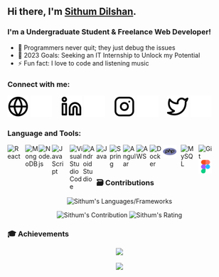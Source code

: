 ## Hi there, I'm [Sithum Dilshan][website].
### I'm a Undergraduate Student & Freelance Web Developer!
- 🌱 Programmers never quit; they just debug the issues
- 🥅 2023 Goals: Seeking an IT Internship to Unlock my Potential
- ⚡ Fun fact: I love to code and listening music

### Connect with me:

[![website](./img/globe-light.svg)](https://www.sithumdilshan.com//#gh-light-mode-only)
[![website](./img/globe-dark.svg)](https://www.sithumdilshan.com//#gh-dark-mode-only)
&nbsp;&nbsp;&nbsp;
[![website](./img/linkedin-light.svg)](https://www.linkedin.com/in/sithum-dilshan//#gh-light-mode-only)
[![website](./img/linkedin-dark.svg)](https://www.linkedin.com/in/sithum-dilshan//#gh-dark-mode-only)
&nbsp;&nbsp;&nbsp;
[![website](./img/instagram-light.svg)](https://www.instagram.com/__alpha.men__/?igshid=NGExMmI2YTkyZg%3D%3D//#gh-light-mode-only)
[![website](./img/instagram-dark.svg)](https://www.instagram.com/__alpha.men__/?igshid=NGExMmI2YTkyZg%3D%3D//#gh-dark-mode-only)
&nbsp;&nbsp;&nbsp;
[![website](./img/twitter-light.svg)](https://twitter.com/ShanuZaggy//#gh-light-mode-only)
[![website](./img/twitter-dark.svg)](https://twitter.com/ShanuZaggy//#gh-dark-mode-only)


### Language and Tools:

[<img align="left" alt="React" width="30px" src="https://cdn.jsdelivr.net/gh/devicons/devicon/icons/react/react-original.svg" style="padding-right:10px;" />][github]

[<img align="left" alt="MongoDB" width="30px" src="https://cdn.jsdelivr.net/gh/devicons/devicon/icons/mongodb/mongodb-original.svg"/>][github]

[<img align="left" alt="Node.js" width="30px" src="https://cdn.jsdelivr.net/gh/devicons/devicon/icons/nodejs/nodejs-original.svg"/>][github]

[<img align="left" alt="JavaScript" width="30px" src="https://cdn.jsdelivr.net/gh/devicons/devicon/icons/javascript/javascript-original.svg" style="padding-right:10px;" />][github]

[<img align="left" alt="Visual Studio Code" width="30px" src="https://cdn.jsdelivr.net/gh/devicons/devicon/icons/vscode/vscode-original.svg"/>][github]

[<img align="left" alt="Android Studio" width="30px" src="https://cdn.jsdelivr.net/gh/devicons/devicon/icons/android/android-original.svg"/>][github]

[<img align="left" alt="Java" width="30px" src="https://cdn.jsdelivr.net/gh/devicons/devicon/icons/java/java-original.svg"/>][github]

[<img align="left" alt="Spring" width="30px" src="https://cdn.jsdelivr.net/gh/devicons/devicon/icons/spring/spring-original.svg"/>][github]

[<img align="left" alt="Angular" width="30px" src="https://cdn.jsdelivr.net/gh/devicons/devicon/icons/angularjs/angularjs-original.svg"/>][github]

[<img align="left" alt="AWS" width="30px" src="https://cdn.jsdelivr.net/gh/devicons/devicon/icons/amazonwebservices/amazonwebservices-original.svg"/>][github]

[<img align="left" alt="Docker" width="30px" src="https://cdn.jsdelivr.net/gh/devicons/devicon/icons/docker/docker-original.svg"/>][github]

[<img align="left" alt="PHP" width="30px" src="https://github.com/devicons/devicon/blob/v2.15.1/icons/php/php-original.svg" style="padding-right:10px;" />][github]

[<img align="left" alt="MySQL" width="30px" src="https://cdn.jsdelivr.net/gh/devicons/devicon/icons/mysql/mysql-original.svg" style="padding-right:10px;" />][github]

[<img align="left" alt="Git" width="30px" src="https://cdn.jsdelivr.net/gh/devicons/devicon/icons/git/git-original.svg" style="padding-right:10px;" />][github]

[<img align="left" alt="Figma" width="30px" src="https://github.com/devicons/devicon/blob/v2.15.1/icons/figma/figma-original.svg" style="padding-right:10px;" />][github]

<br/>
<br/>
<br/>

### 🗃️ Contributions
<p align = "center">
  <img src = "https://github-readme-stats.vercel.app/api/top-langs?username=SithumDilshan28&show_icons=true&count_private=true&locale=en&layout=compact&langs_count=10&hide_border=true&bg_color=151515&title_color=FB8C00&text_color=fff&icon_color=fff" alt = "Sithum's Languages/Frameworks" width = 400 />
</p>
<p align = "center">
  <img src = "https://github-readme-stats.vercel.app/api?username=SithumDilshan28&count_private=true&theme=dark&hide_border=true" alt = "Sithum's Contribution" width = 400 height = 350 >
  <img src = "https://github-readme-streak-stats.herokuapp.com?user=SithumDilshan28&theme=dark&hide_border=true" alt = "Sithum's Rating" width = 400 height = 350 >
</p>

### 🎓 Achievements
<p align = "center">
  <img src = "https://github-profile-trophy.vercel.app/?username=SithumDilshan28&theme=nord&margin-w=15&margin-h=15&&no-frame=true&row=1" width = 800 >
</p>

<p align="center">
  <img src="https://capsule-render.vercel.app/api?type=waving&color=gradient&height=80&section=footer"/>
</p>



[website]: https://www.sithumdilshan.com
[linkedin]: https://www.linkedin.com/in/sithum-dilshan
[github]: https://github.com/SithumDilshan28
[instergram]: https://www.instagram.com
